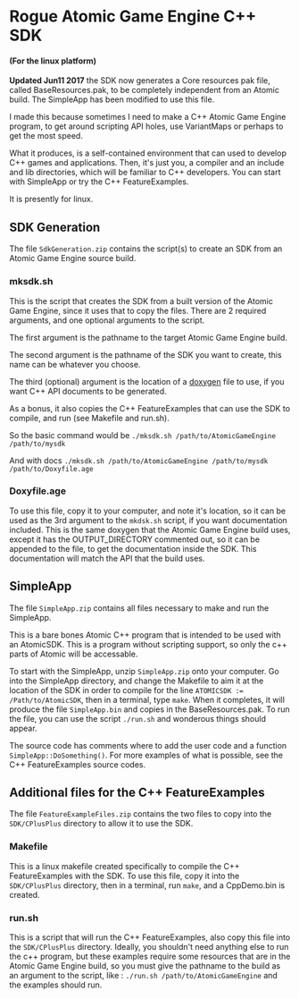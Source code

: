 # Rogue Atomic Game Engine C++ SDK
#### (For the linux platform)

**Updated Jun11 2017** the SDK now generates a Core resources pak file, called BaseResources.pak, to be completely independent from an Atomic build. The SimpleApp has been modified to use this file.

I made this because sometimes I need to make a C++ Atomic Game Engine program, to get around scripting API holes, use VariantMaps or perhaps to get the most speed.

What it produces, is a self-contained environment that can used to develop C++ games and applications. Then, it's just you, a compiler and an include and lib directories, which will be familiar to C++ developers.
You can start with SimpleApp or try the C++ FeatureExamples.

It is presently for linux.

## SDK Generation
The file `SdkGeneration.zip` contains the script(s) to create an SDK from an Atomic Game Engine source build.

### mksdk.sh
This is the script that creates the SDK from a built version of the Atomic Game Engine, since it uses that to copy the files. 
There are 2 required arguments, and one optional arguments to the script.

The first argument is the pathname to the target Atomic Game Engine build.

The second argument is the pathname of the SDK you want to create, this name can be whatever you choose.

The third (optional) argument is the location of a [doxygen](www.doxygen.org) file to use, if you want C++ API documents to be generated.

As a bonus, it also copies the C++ FeatureExamples that can use the SDK to compile, and run (see Makefile and run.sh).

So the basic command would be `./mksdk.sh /path/to/AtomicGameEngine /path/to/mysdk`

And with docs `./mksdk.sh /path/to/AtomicGameEngine /path/to/mysdk /path/to/Doxyfile.age`

### Doxyfile.age
To use this file, copy it to your computer, and note it's location, so it can be used as the 3rd argument to the `mkdsk.sh` script, if you want documentation included.
This is the same doxygen that the Atomic Game Engine build uses, except it has the OUTPUT_DIRECTORY commented out, so it can be appended to the file, to get the documentation inside the SDK. This documentation will match the API that the build uses.

## SimpleApp
The file `SimpleApp.zip` contains all files necessary to make and run the SimpleApp.

This is a bare bones Atomic C++ program that is intended to be used with an AtomicSDK. This is a program without scripting support, so only the c++ parts of Atomic will be accessable.

To start with the SimpleApp, unzip `SimpleApp.zip` onto your computer. Go into the SimpleApp directory, and change the Makefile to aim it at the location of the SDK in order to compile for the line `ATOMICSDK := /Path/to/AtomicSDK`, then in a terminal, type `make`.
When it completes, it will produce the file `SimpleApp.bin` and copies in the BaseResources.pak. To run the file, you can use the script `./run.sh` and wonderous things should appear.

The source code has comments where to add the user code and a function `SimpleApp::DoSomething()`. For more examples of what is possible, see the C++ FeatureExamples source codes.



## Additional files for the C++ FeatureExamples
The file `FeatureExampleFiles.zip` contains the two files to copy into the `SDK/CPlusPlus` directory to allow it to use the SDK.

### Makefile
This is a linux makefile created specifically to compile the C++ FeatureExamples with the SDK. 
To use this file, copy it into the `SDK/CPlusPlus` directory, then in a terminal, run `make`, and a CppDemo.bin is created.

### run.sh
This is a script that will run the C++ FeatureExamples, also copy this file into the `SDK/CPlusPlus` directory. Ideally, you shouldn't need anything else to run the c++ program, but these examples require some resources that are in the Atomic Game Engine build, so you must give the pathname to the build as an argument to the script, like : `./run.sh /path/to/AtomicGameEngine` and the examples should run.
